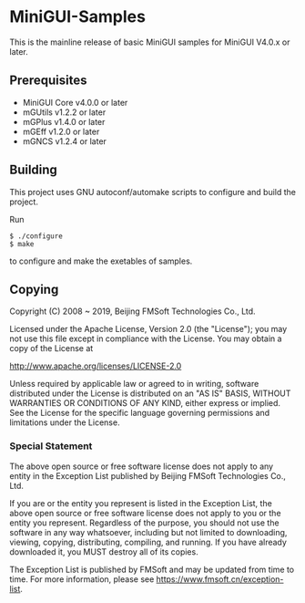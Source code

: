 # MiniGUI-Samples

This is the mainline release of basic MiniGUI samples for MiniGUI V4.0.x or later.

## Prerequisites

  * MiniGUI Core v4.0.0 or later
  * mGUtils v1.2.2 or later
  * mGPlus v1.4.0 or later
  * mGEff v1.2.0 or later
  * mGNCS v1.2.4 or later

## Building

This project uses GNU autoconf/automake scripts to configure and build the project.

Run

    $ ./configure
    $ make

to configure and make the exetables of samples.

## Copying

Copyright (C) 2008 ~ 2019, Beijing FMSoft Technologies Co., Ltd.

Licensed under the Apache License, Version 2.0 (the "License");
you may not use this file except in compliance with the License.
You may obtain a copy of the License at

http://www.apache.org/licenses/LICENSE-2.0

Unless required by applicable law or agreed to in writing, software
distributed under the License is distributed on an "AS IS" BASIS,
WITHOUT WARRANTIES OR CONDITIONS OF ANY KIND, either express or implied.
See the License for the specific language governing permissions and
limitations under the License.

### Special Statement

The above open source or free software license does
not apply to any entity in the Exception List published by
Beijing FMSoft Technologies Co., Ltd.

If you are or the entity you represent is listed in the Exception List,
the above open source or free software license does not apply to you
or the entity you represent. Regardless of the purpose, you should not
use the software in any way whatsoever, including but not limited to
downloading, viewing, copying, distributing, compiling, and running.
If you have already downloaded it, you MUST destroy all of its copies.

The Exception List is published by FMSoft and may be updated
from time to time. For more information, please see
<https://www.fmsoft.cn/exception-list>.

